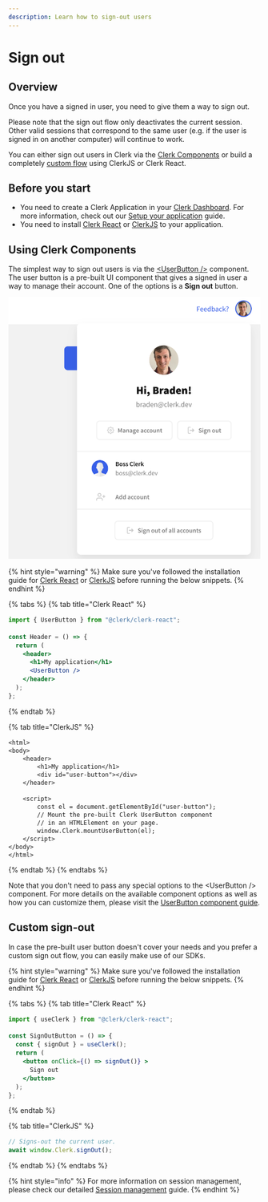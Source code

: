 ```yaml
---
description: Learn how to sign-out users
---
```


# Sign out

## Overview

Once you have a signed in user, you need to give them a way to sign out.

Please note that the sign out flow only deactivates the current session. Other valid sessions that correspond to the same user \(e.g. if the user is signed in on another computer\) will continue to work.

You can either sign out users in Clerk via the [Clerk Components](popular-guides-sign-out.md#using-clerk-components) or build a completely [custom flow](popular-guides-sign-out.md#custom-sign-out) using ClerkJS or Clerk React.

## Before you start

* You need to create a Clerk Application in your [Clerk Dashboard](https://dashboard.clerk.dev). For more information, check out our [Setup your application](setup-your-application.md) guide.
* You need to install [Clerk React](../reference/clerk-react/) or [ClerkJS](../reference/clerkjs/) to your application.

## Using Clerk Components

The simplest way to sign out users is via the [&lt;UserButton /&gt;](../components/user-button.md) component. The user button is a pre-built UI component that gives a signed in user a way to manage their account. One of the options is a **Sign out** button.

![Clerk&apos;s open User Button.](../.gitbook/assets/screen-shot-2021-07-28-at-11.51.32-pm.png)

{% hint style="warning" %}
Make sure you've followed the installation guide for [Clerk React](../reference/clerk-react/installation.md) or [ClerkJS](../reference/clerkjs/installation.md) before running the below snippets.
{% endhint %}

{% tabs %}
{% tab title="Clerk React" %}
```jsx
import { UserButton } from "@clerk/clerk-react";

const Header = () => {
  return (
    <header>
      <h1>My application</h1>
      <UserButton />
    </header>
  );
};
```
{% endtab %}

{% tab title="ClerkJS" %}
```markup
<html>
<body>
    <header>
        <h1>My application</h1>
        <div id="user-button"></div>
    </header>
    
    <script>
        const el = document.getElementById("user-button");
        // Mount the pre-built Clerk UserButton component
        // in an HTMLElement on your page. 
        window.Clerk.mountUserButton(el);
    </script>
</body>
</html>
```
{% endtab %}
{% endtabs %}

Note that you don't need to pass any special options to the &lt;UserButton /&gt; component. For more details on the available component options as well as how you can customize them, please visit the [UserButton component guide](../components/user-button.md).

## Custom sign-out

In case the pre-built user button doesn't cover your needs and you prefer a custom sign out flow, you can easily make use of our SDKs.

{% hint style="warning" %}
Make sure you've followed the installation guide for [Clerk React](../reference/clerk-react/installation.md) or [ClerkJS](../reference/clerkjs/installation.md) before running the below snippets.
{% endhint %}

{% tabs %}
{% tab title="Clerk React" %}
```jsx
import { useClerk } from "@clerk/clerk-react";

const SignOutButton = () => {
  const { signOut } = useClerk();
  return (
    <button onClick={() => signOut()} >
      Sign out
    </button>
  );
};
```
{% endtab %}

{% tab title="ClerkJS" %}
```javascript
// Signs-out the current user.
await window.Clerk.signOut();
```
{% endtab %}
{% endtabs %}

{% hint style="info" %}
For more information on session management, please check our detailed [Session management](../main-concepts/session-management.md) guide.
{% endhint %}

